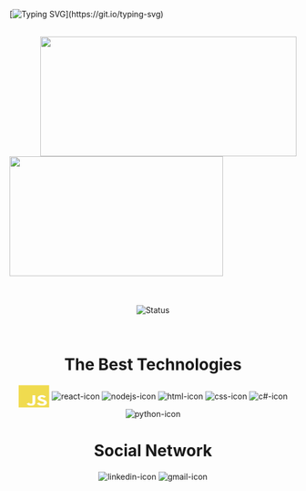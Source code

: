 [![Typing SVG](https://readme-typing-svg.herokuapp.com/?color=9326ff&size=35&center=true&vCenter=true&width=1000&lines=HELLO,+My+Name+is+Lucas;I+From+Brasil;I+study+systems+development;Be+Welcome!)](https://git.io/typing-svg)

<br>

<div>
  <img  align="right" height="210em" width="450em" src="https://github-readme-stats.vercel.app/api?username=lucas-0liveira&show_icons=true&theme=midnight-purple&include_all_commits=true&count_private=true"/>
  <img  height="210em" width="375em" src="https://github-readme-stats.vercel.app/api/top-langs/?username=lucas-0liveira&hide_progress=true&layout=compact&langs_count=6&card_width=120&theme=midnight-purple"/>
</div>

<br>
<br>

<div align="center">
  
  ![Status](./profile-3d-contrib)
 
</div>

<br>

<div  align="center"> 
  <div style="display: inline_block">
  <h1 align="center"> The Best Technologies </h1>
    <img align="center" height="40" width="55" alt="js-icon"  src="https://raw.githubusercontent.com/devicons/devicon/master/icons/javascript/javascript-plain.svg">
    <img align="center" height="40" width="55" alt="react-icon" src="https://cdn.jsdelivr.net/gh/devicons/devicon/icons/react/react-original.svg">
    <img align="center" height="40" width="55" alt="nodejs-icon" src="https://cdn.jsdelivr.net/gh/devicons/devicon/icons/nodejs/nodejs-original.svg">
    <img align="center" height="40" width="55" alt="html-icon" src="https://cdn.jsdelivr.net/gh/devicons/devicon/icons/html5/html5-original.svg">
    <img align="center" height="40" width="55" alt="css-icon" src="https://cdn.jsdelivr.net/gh/devicons/devicon/icons/css3/css3-original.svg">
    <img align="center" height="43" width="55" alt="c#-icon" src="https://cdn.jsdelivr.net/gh/devicons/devicon/icons/csharp/csharp-original.svg">
    <img align="center" height="46" width="55" alt="python-icon" src="https://cdn.jsdelivr.net/gh/devicons/devicon/icons/python/python-original.svg">
</div>

<div  align="center"> 
  <h1 align="center"> Social Network </h1>
   <img align="center" height="40" width="60" alt="linkedin-icon" src="https://cdn.jsdelivr.net/gh/devicons/devicon/icons/linkedin/linkedin-original.svg">
   <img align="center" height="40" width="50" alt="gmail-icon" src="https://uxwing.com/wp-content/themes/uxwing/download/brands-and-social-media/gmail-icon.svg">
</div>
